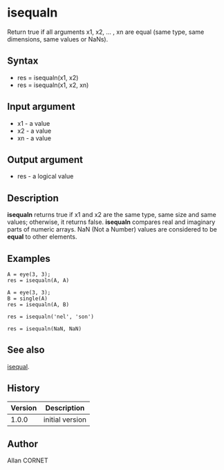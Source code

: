 

# isequaln

Return true if all arguments x1, x2, … , xn are equal (same type, same dimensions, same values or NaNs).

## Syntax

- res = isequaln(x1, x2)
- res = isequaln(x1, x2, xn)

## Input argument

 - x1 - a value
 - x2 - a value
 - xn - a value

## Output argument

 - res - a logical value

## Description

<b>isequaln</b> returns true if x1 and x2 are the same type, same size and same values; otherwise, it returns false.
<b>isequaln</b> compares real and imaginary parts of numeric arrays. NaN (Not a Number) values are considered to be <b>equal</b> to other elements.


## Examples

```Nelson
A = eye(3, 3);
res = isequaln(A, A)
```
```Nelson
A = eye(3, 3);
B = single(A)			
res = isequaln(A, B)
```
```Nelson
res = isequaln('nel', 'son')
```
```Nelson
res = isequaln(NaN, NaN)
```

## See also

[isequal](isequal.md).
## History

|Version|Description|
|------|------|
|1.0.0|initial version|


## Author

Allan CORNET



